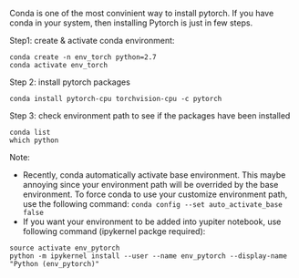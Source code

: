 Conda is one of the most convinient way to install pytorch. If you have conda in your system, then installing Pytorch is just in few steps.

Step1: create & activate conda environment:

```
conda create -n env_torch python=2.7
conda activate env_torch
```

Step 2: install pytorch packages

`conda install pytorch-cpu torchvision-cpu -c pytorch`

Step 3: check environment path to see if the packages have been installed

```
conda list
which python
```

Note: 
- Recently, conda automatically activate base environment. This maybe annoying since your environment path will be overrided by the base environment.
To force conda to use your customize environment path, use the following command:
`conda config --set auto_activate_base false`
- If you want your environment to be added into yupiter notebook, use following command (ipykernel packge required):
```
source activate env_pytorch
python -m ipykernel install --user --name env_pytorch --display-name "Python (env_pytorch)"
```

